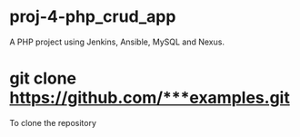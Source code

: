 # proj-4-php_crud_app
A PHP project using Jenkins, Ansible, MySQL and Nexus.

# git clone https://github.com/***examples.git 
To clone the repository

